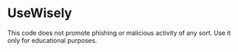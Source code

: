 # UseWisely
This code does not promote phishing or malicious activity of any sort. Use it only for educational purposes.
